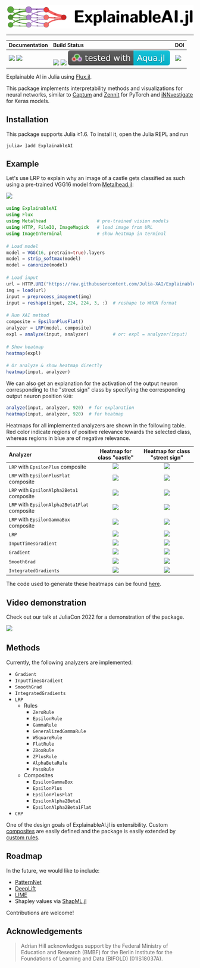 ![ExplainableAI.jl][banner-img]
___

| **Documentation** | **Build Status** | **DOI** |
|:----------------- |:---------------- |:------- |
| [![][docs-stab-img]][docs-stab-url] [![][docs-dev-img]][docs-dev-url] | [![][ci-img]][ci-url] [![][codecov-img]][codecov-url] [![Aqua QA][aqua-img]][aqua-url] | [![][doi-img]][doi-url] |

Explainable AI in Julia using [Flux.jl](https://fluxml.ai).

This package implements interpretability methods and visualizations for neural networks, 
similar to [Captum][captum-repo] and [Zennit][zennit-repo] for PyTorch 
and [iNNvestigate][innvestigate-repo] for Keras models. 

## Installation 
This package supports Julia ≥1.6. To install it, open the Julia REPL and run 
```julia-repl
julia> ]add ExplainableAI
```

## Example
Let's use LRP to explain why an image of a castle gets classified as such 
using a pre-trained VGG16 model from [Metalhead.jl](https://github.com/FluxML/Metalhead.jl):

![][castle]

```julia
using ExplainableAI
using Flux
using Metalhead                   # pre-trained vision models
using HTTP, FileIO, ImageMagick   # load image from URL
using ImageInTerminal             # show heatmap in terminal

# Load model
model = VGG(16, pretrain=true).layers
model = strip_softmax(model)
model = canonize(model)

# Load input
url = HTTP.URI("https://raw.githubusercontent.com/Julia-XAI/ExplainableAI.jl/gh-pages/assets/heatmaps/castle.jpg")
img = load(url)
input = preprocess_imagenet(img)
input = reshape(input, 224, 224, 3, :)  # reshape to WHCN format

# Run XAI method
composite = EpsilonPlusFlat()
analyzer = LRP(model, composite)
expl = analyze(input, analyzer)         # or: expl = analyzer(input)

# Show heatmap
heatmap(expl)

# Or analyze & show heatmap directly
heatmap(input, analyzer)
```

We can also get an explanation for the activation of the output neuron 
corresponding to the "street sign" class by specifying the corresponding output neuron position `920`:

```julia
analyze(input, analyzer, 920)  # for explanation 
heatmap(input, analyzer, 920)  # for heatmap
```

Heatmaps for all implemented analyzers are shown in the following table. 
Red color indicate regions of positive relevance towards the selected class, 
whereas regions in blue are of negative relevance.

| **Analyzer**                                  | **Heatmap for class "castle"** |**Heatmap for class "street sign"** |
|:--------------------------------------------- |:------------------------------:|:----------------------------------:|
| `LRP` with `EpsilonPlus` composite            | ![][castle-comp-ep]            | ![][streetsign-comp-ep]            |
| `LRP` with `EpsilonPlusFlat` composite        | ![][castle-comp-epf]           | ![][streetsign-comp-epf]           |
| `LRP` with `EpsilonAlpha2Beta1` composite     | ![][castle-comp-eab]           | ![][streetsign-comp-eab]           |
| `LRP` with `EpsilonAlpha2Beta1Flat` composite | ![][castle-comp-eabf]          | ![][streetsign-comp-eabf]          |
| `LRP` with `EpsilonGammaBox` composite        | ![][castle-comp-egb]           | ![][streetsign-comp-egb]           |
| `LRP`                                         | ![][castle-lrp]                | ![][streetsign-lrp]                |
| `InputTimesGradient`                          | ![][castle-ixg]                | ![][streetsign-ixg]                |
| `Gradient`                                    | ![][castle-grad]               | ![][streetsign-grad]               |
| `SmoothGrad`                                  | ![][castle-smoothgrad]         | ![][streetsign-smoothgrad]         |
| `IntegratedGradients`                         | ![][castle-intgrad]            | ![][streetsign-intgrad]            |

The code used to generate these heatmaps can be found [here][asset-code].

## Video demonstration
Check out our talk at JuliaCon 2022 for a demonstration of the package.

[![][juliacon-img]][juliacon-url]

## Methods
Currently, the following analyzers are implemented:

* `Gradient`
* `InputTimesGradient`
* `SmoothGrad`
* `IntegratedGradients`
* `LRP`
  * Rules
    * `ZeroRule`
    * `EpsilonRule`
    * `GammaRule`
    * `GeneralizedGammaRule`
    * `WSquareRule`
    * `FlatRule`
    * `ZBoxRule`
    * `ZPlusRule`
    * `AlphaBetaRule`
    * `PassRule`
  * Composites
    * `EpsilonGammaBox`
    * `EpsilonPlus`
    * `EpsilonPlusFlat`
    * `EpsilonAlpha2Beta1`
    * `EpsilonAlpha2Beta1Flat`
* `CRP`

One of the design goals of ExplainableAI.jl is extensibility.
Custom [composites][docs-composites] are easily defined 
and the package is easily extended by [custom rules][docs-custom-rules].

## Roadmap
In the future, we would like to include:
- [PatternNet](https://arxiv.org/abs/1705.05598)
- [DeepLift](https://arxiv.org/abs/1704.02685)
- [LIME](https://arxiv.org/abs/1602.04938)
- Shapley values via  [ShapML.jl](https://github.com/nredell/ShapML.jl)

Contributions are welcome!

## Acknowledgements
> Adrian Hill acknowledges support by the Federal Ministry of Education and Research (BMBF) 
> for the Berlin Institute for the Foundations of Learning and Data (BIFOLD) (01IS18037A).

[banner-img]: https://raw.githubusercontent.com/Julia-XAI/ExplainableAI.jl/gh-pages/assets/banner.png

[asset-code]: https://github.com/Julia-XAI/ExplainableAI.jl/blob/gh-pages/assets/heatmaps/generate_assets.jl
[castle]: https://raw.githubusercontent.com/Julia-XAI/ExplainableAI.jl/gh-pages/assets/heatmaps/castle.jpg

[castle-lrp]: https://raw.githubusercontent.com/Julia-XAI/ExplainableAI.jl/gh-pages/assets/heatmaps/castle_LRP.png
[castle-ixg]: https://raw.githubusercontent.com/Julia-XAI/ExplainableAI.jl/gh-pages/assets/heatmaps/castle_InputTimesGradient.png
[castle-grad]: https://raw.githubusercontent.com/Julia-XAI/ExplainableAI.jl/gh-pages/assets/heatmaps/castle_Gradient.png
[castle-smoothgrad]: https://raw.githubusercontent.com/Julia-XAI/ExplainableAI.jl/gh-pages/assets/heatmaps/castle_SmoothGrad.png
[castle-intgrad]: https://raw.githubusercontent.com/Julia-XAI/ExplainableAI.jl/gh-pages/assets/heatmaps/castle_IntegratedGradients.png
[castle-comp-egb]: https://raw.githubusercontent.com/Julia-XAI/ExplainableAI.jl/gh-pages/assets/heatmaps/castle_LRPEpsilonGammaBox.png
[castle-comp-ep]: https://raw.githubusercontent.com/Julia-XAI/ExplainableAI.jl/gh-pages/assets/heatmaps/castle_LRPEpsilonPlus.png
[castle-comp-epf]: https://raw.githubusercontent.com/Julia-XAI/ExplainableAI.jl/gh-pages/assets/heatmaps/castle_LRPEpsilonPlusFlat.png
[castle-comp-eab]: https://raw.githubusercontent.com/Julia-XAI/ExplainableAI.jl/gh-pages/assets/heatmaps/castle_LRPEpsilonAlpha2Beta1.png
[castle-comp-eabf]: https://raw.githubusercontent.com/Julia-XAI/ExplainableAI.jl/gh-pages/assets/heatmaps/castle_LRPEpsilonAlpha2Beta1Flat.png

[streetsign-lrp]: https://raw.githubusercontent.com/Julia-XAI/ExplainableAI.jl/gh-pages/assets/heatmaps/streetsign_LRP.png
[streetsign-ixg]: https://raw.githubusercontent.com/Julia-XAI/ExplainableAI.jl/gh-pages/assets/heatmaps/streetsign_InputTimesGradient.png
[streetsign-grad]: https://raw.githubusercontent.com/Julia-XAI/ExplainableAI.jl/gh-pages/assets/heatmaps/streetsign_Gradient.png
[streetsign-smoothgrad]: https://raw.githubusercontent.com/Julia-XAI/ExplainableAI.jl/gh-pages/assets/heatmaps/streetsign_SmoothGrad.png
[streetsign-intgrad]: https://raw.githubusercontent.com/Julia-XAI/ExplainableAI.jl/gh-pages/assets/heatmaps/streetsign_IntegratedGradients.png
[streetsign-comp-egb]: https://raw.githubusercontent.com/Julia-XAI/ExplainableAI.jl/gh-pages/assets/heatmaps/streetsign_LRPEpsilonGammaBox.png
[streetsign-comp-ep]: https://raw.githubusercontent.com/Julia-XAI/ExplainableAI.jl/gh-pages/assets/heatmaps/streetsign_LRPEpsilonPlus.png
[streetsign-comp-epf]: https://raw.githubusercontent.com/Julia-XAI/ExplainableAI.jl/gh-pages/assets/heatmaps/streetsign_LRPEpsilonPlusFlat.png
[streetsign-comp-eab]: https://raw.githubusercontent.com/Julia-XAI/ExplainableAI.jl/gh-pages/assets/heatmaps/streetsign_LRPEpsilonAlpha2Beta1.png
[streetsign-comp-eabf]: https://raw.githubusercontent.com/Julia-XAI/ExplainableAI.jl/gh-pages/assets/heatmaps/streetsign_LRPEpsilonAlpha2Beta1Flat.png

[docs-stab-img]: https://img.shields.io/badge/docs-stable-blue.svg
[docs-stab-url]: https://julia-xai.github.io/ExplainableAI.jl/stable

[docs-dev-img]: https://img.shields.io/badge/docs-main-blue.svg
[docs-dev-url]: https://julia-xai.github.io/ExplainableAI.jl/dev

[ci-img]: https://github.com/Julia-XAI/ExplainableAI.jl/workflows/CI/badge.svg
[ci-url]: https://github.com/Julia-XAI/ExplainableAI.jl/actions

[codecov-img]: https://codecov.io/gh/Julia-XAI/ExplainableAI.jl/branch/master/graph/badge.svg
[codecov-url]: https://codecov.io/gh/Julia-XAI/ExplainableAI.jl

[aqua-img]: https://raw.githubusercontent.com/JuliaTesting/Aqua.jl/master/badge.svg
[aqua-url]: https://github.com/JuliaTesting/Aqua.jl

[docs-composites]: https://julia-xai.github.io/ExplainableAI.jl/stable/generated/lrp/composites/
[docs-custom-rules]: https://julia-xai.github.io/ExplainableAI.jl/stable/generated/lrp/custom_rules/

[doi-img]: https://zenodo.org/badge/337430397.svg
[doi-url]: https://zenodo.org/badge/latestdoi/337430397

[juliacon-img]: http://img.youtube.com/vi/p5dg3vdmlvI/0.jpg
[juliacon-url]: https://www.youtube.com/watch?v=p5dg3vdmlvI

[captum-repo]: https://github.com/pytorch/captum
[zennit-repo]: https://github.com/chr5tphr/zennit
[innvestigate-repo]: https://github.com/albermax/innvestigate
